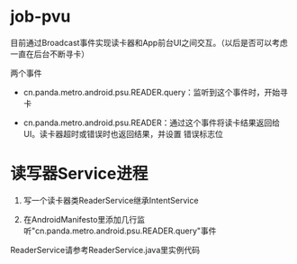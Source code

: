 job-pvu
=======

目前通过Broadcast事件实现读卡器和App前台UI之间交互。（以后是否可以考虑一直在后台不断寻卡）

两个事件

* cn.panda.metro.android.psu.READER.query：监听到这个事件时，开始寻卡

* cn.panda.metro.android.psu.READER：通过这个事件将读卡结果返回给UI。读卡器超时或错误时也返回结果，并设置
错误标志位


读写器Service进程
===

1. 写一个读卡器类ReaderService继承IntentService

1. 在AndroidManifesto里添加几行监听"cn.panda.metro.android.psu.READER.query"事件


    <service android:name=".ReaderService"></service>
    <receiver android:name=".ReaderQueryReceiver">
    <intent-filter>
    <action android:name="cn.panda.metro.android.psu.READER.query" />
    </intent-filter>
    </receiver>

ReaderService请参考ReaderService.java里实例代码
